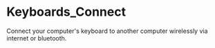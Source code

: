 # Keyboards_Connect
Connect your computer's keyboard to another computer wirelessly via internet or bluetooth.
